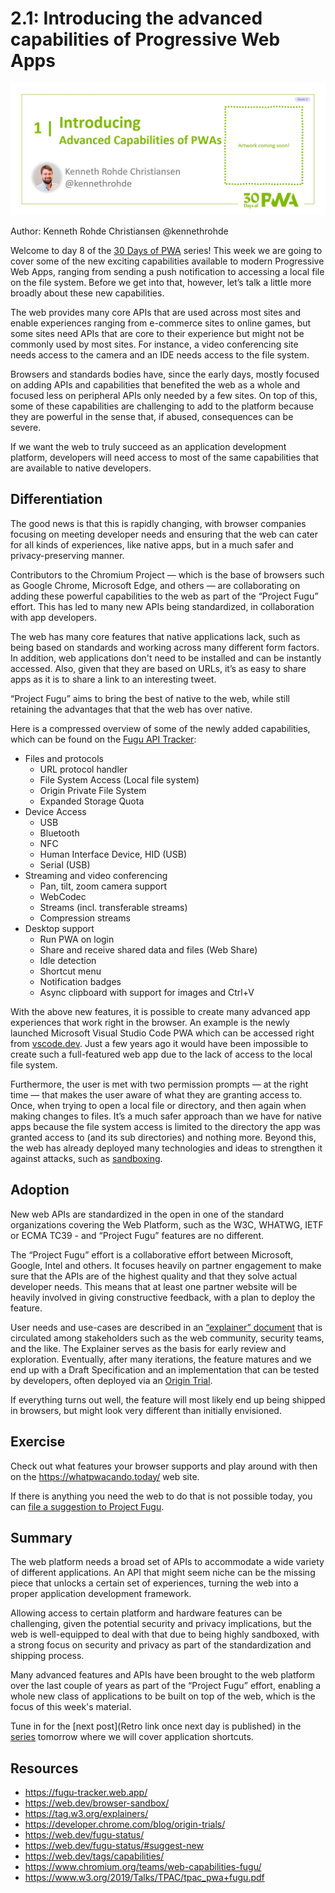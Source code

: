 # 2.1: Introducing the advanced capabilities of Progressive Web Apps

![Placeholder Banner Only. Replace when final assets ready.](_media/day-01.jpg)

Author: Kenneth Rohde Christiansen @kennethrohde

Welcome to day 8 of the [30 Days of PWA](https://aka.ms/learn-pwa/30Days-blog) series! This week we are going to cover some of the new exciting capabilities available to modern Progressive Web Apps, ranging from sending a push notification to accessing a local file on the file system. Before we get into that, however, let’s talk a little more broadly about these new capabilities.

The web provides many core APIs that are used across most sites and enable experiences ranging from e-commerce sites to online games, but some sites need APIs that are core to their experience but might not be commonly used by most sites. For instance, a video conferencing site needs access to the camera and an IDE needs access to the file system.

Browsers and standards bodies have, since the early days, mostly focused on adding APIs and capabilities that benefited the web as a whole and focused less on peripheral APIs only needed by a few sites. On top of this, some of these capabilities are challenging to add to the platform because they are powerful in the sense that, if abused, consequences can be severe.

If we want the web to truly succeed as an application development platform, developers will need access to most of the same capabilities that are available to native developers.

## Differentiation

The good news is that this is rapidly changing, with browser companies focusing on meeting developer needs and ensuring that the web can cater for all kinds of experiences, like native apps, but in a much safer and privacy-preserving manner.

Contributors to the Chromium Project — which is the base of browsers such as Google Chrome, Microsoft Edge, and others — are collaborating on adding these powerful capabilities to the web as part of the “Project Fugu” effort. This has led to many new APIs being standardized, in collaboration with app developers.

The web has many core features that native applications lack, such as being based on standards and working across many different form factors. In addition, web applications don't need to be installed and can be instantly accessed. Also, given that they are based on URLs, it’s as easy to share apps as it is to share a link to an interesting tweet.

“Project Fugu” aims to bring the best of native to the web, while still retaining the advantages that that the web has over native.

Here is a compressed overview of some of the newly added capabilities, which can be found on the [Fugu API Tracker](https://fugu-tracker.web.app/):

* Files and protocols
  * URL protocol handler
  * File System Access (Local file system)
  * Origin Private File System
  * Expanded Storage Quota
* Device Access
  * USB
  * Bluetooth
  * NFC
  * Human Interface Device, HID (USB)
  * Serial (USB)
* Streaming and video conferencing
  * Pan, tilt, zoom camera support
  * WebCodec
  * Streams (incl. transferable streams)
  * Compression streams
* Desktop support
  * Run PWA on login
  * Share and receive shared data and files (Web Share)
  * Idle detection
  * Shortcut menu
  * Notification badges
  * Async clipboard with support for images and Ctrl+V

With the above new features, it is possible to create many advanced app experiences that work right in the browser. An example is the newly launched Microsoft Visual Studio Code PWA which can be accessed right from [vscode.dev](https://vscode.dev). Just a few years ago it would have been impossible to create such a full-featured web app due to the lack of access to the local file system.

Furthermore, the user is met with two permission prompts — at the right time — that makes the user aware of what they are granting access to. Once, when trying to open a local file or directory, and then again when making changes to files. It’s a much safer approach than we have for native apps because the file system access is limited to the directory the app was granted access to (and its sub directories) and nothing more. Beyond this, the web has already deployed many technologies and ideas to strengthen it against attacks, such as [sandboxing](https://web.dev/browser-sandbox/).

## Adoption

New web APIs are standardized in the open in one of the standard organizations covering the Web Platform, such as the W3C, WHATWG, IETF or ECMA TC39 - and “Project Fugu” features are no different.

The “Project Fugu” effort is a collaborative effort between Microsoft, Google, Intel and others. It focuses heavily on partner engagement to make sure that the APIs are of the highest quality and that they solve actual developer needs. This means that at least one partner website will be heavily involved in giving constructive feedback, with a plan to deploy the feature.

User needs and use-cases are described in an [“explainer” document](https://tag.w3.org/explainers/) that is circulated among stakeholders such as the web community, security teams, and the like. The Explainer serves as the basis for early review and exploration. Eventually, after many iterations, the feature matures and we end up with a Draft Specification and an implementation that can be tested by developers, often deployed via an [Origin Trial](https://developer.chrome.com/blog/origin-trials/).

If everything turns out well, the feature will most likely end up being shipped in browsers, but might look very different than initially envisioned.

## Exercise

Check out what features your browser supports and play around with then on the https://whatpwacando.today/ web site.

If there is anything you need the web to do that is not possible today, you can [file a suggestion to Project Fugu](https://web.dev/fugu-status/#suggest-new).

## Summary

The web platform needs a broad set of APIs to accommodate a wide variety of different applications. An API that might seem niche can be the missing piece that unlocks a certain set of experiences, turning the web into a proper application development framework.

Allowing access to certain platform and hardware features can be challenging, given the potential security and privacy implications, but the web is well-equipped to deal with that due to being highly sandboxed, with a strong focus on security and privacy as part of the standardization and shipping process.

Many advanced features and APIs have been brought to the web platform over the last couple of years as part of the “Project Fugu” effort, enabling a whole new class of applications to be built on top of the web, which is the focus of this week's material.

Tune in for the [next post](Retro link once next day is published) in the [series](https://aka.ms/learn-pwa/30Days-blog) tomorrow where we will cover application shortcuts.

## Resources

- https://fugu-tracker.web.app/
- https://web.dev/browser-sandbox/
- https://tag.w3.org/explainers/
- https://developer.chrome.com/blog/origin-trials/
- https://web.dev/fugu-status/
- https://web.dev/fugu-status/#suggest-new
- https://web.dev/tags/capabilities/
- https://www.chromium.org/teams/web-capabilities-fugu/
- https://www.w3.org/2019/Talks/TPAC/tpac_pwa+fugu.pdf
